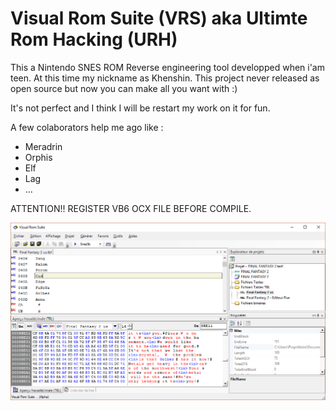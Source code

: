 # Visual Rom Suite (VRS) aka Ultimte Rom Hacking (URH)

This a Nintendo SNES ROM Reverse engineering tool developped when i'am teen. At this time my nickname as Khenshin. This project never released as open source but now you can make all you want with :) 

It's not perfect and I think I will be restart my work on it for fun.

A few colaborators help me ago like :
- Meradrin
- Orphis
- Elf
- Lag
- ...

ATTENTION!!  REGISTER VB6 OCX FILE BEFORE COMPILE. 

![example](VRSSample.png?raw=true)

